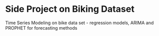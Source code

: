 # Side Project on Biking Dataset
Time Series Modeling on bike data set - regression models, ARIMA and PROPHET  for forecasting methods
